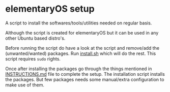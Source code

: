 elementaryOS setup
==================

A script to install the softwares/tools/utilities needed on regular basis.

Although the script is created for elementaryOS but it can be used in any other Ubuntu based distro's.

Before running the script do have a look at the script and remove/add the (unwanted/wanted) packages.
Run [install.sh](install.sh) which will do the rest. This script requires `sudo` rights.

Once after installing the packages go through the things mentioned in [INSTRUCTIONS.md](INSTRUCTIONS.md) file to complete the setup.
The installation script installs the packages. But few packages needs some manual/extra configuration to make use of them.
